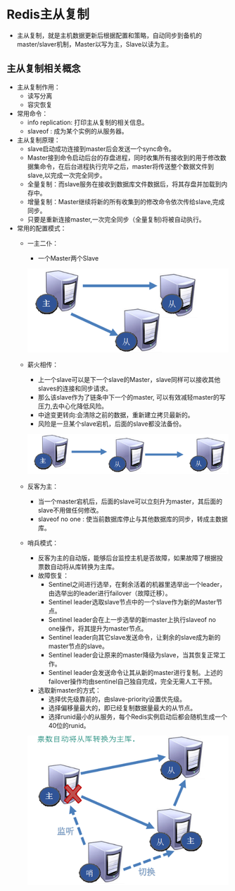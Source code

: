 # Redis主从复制

  - 主从复制，就是主机数据更新后根据配置和策略，自动同步到备机的master/slaver机制，Master以写为主，Slave以读为主。
  
## 主从复制相关概念

  - 主从复制作用：
    - 读写分离
    - 容灾恢复
  - 常用命令：
    - info replication: 打印主从复制的相关信息。
    - slaveof <ip> <port> : 成为某个实例的从服务器。
  - 主从复制原理：
    - slave启动成功连接到master后会发送一个sync命令。
    - Master接到命令启动后台的存盘进程，同时收集所有接收到的用于修改数据集命令，在后台进程执行完毕之后，master将传送整个数据文件到slave,以完成一次完全同步。
    - 全量复制：而slave服务在接收到数据库文件数据后，将其存盘并加载到内存中。
    - 增量复制：Master继续将新的所有收集到的修改命令依次传给slave,完成同步。
    - 只要是重新连接master,一次完全同步（全量复制)将被自动执行。
  - 常用的配置模式：
    - 一主二仆：
      - 一个Master两个Slave
      
      ![一主二仆](./图片/一主二仆.PNG)
      
    - 薪火相传：
      - 上一个slave可以是下一个slave的Master，slave同样可以接收其他slaves的连接和同步请求。
      - 那么该slave作为了链条中下一个的master, 可以有效减轻master的写压力,去中心化降低风险。
      - 中途变更转向:会清除之前的数据，重新建立拷贝最新的。
      - 风险是一旦某个slave宕机，后面的slave都没法备份。
      
      ![薪火相传](./图片/薪火相传.PNG)
      
    - 反客为主：
      - 当一个master宕机后，后面的slave可以立刻升为master，其后面的slave不用做任何修改。
      - slaveof no one : 使当前数据库停止与其他数据库的同步，转成主数据库。
      
    - 哨兵模式：
      - 反客为主的自动版，能够后台监控主机是否故障，如果故障了根据投票数自动将从库转换为主库。
      - 故障恢复：
        - Sentinel之间进行选举，在剩余活着的机器里选举出一个leader，由选举出的leader进行failover（故障迁移）。
        - Sentinel leader选取slave节点中的一个slave作为新的Master节点。
        - Sentinel leader会在上一步选举的新master上执行slaveof no one操作，将其提升为master节点。
        - Sentinel leader向其它slave发送命令，让剩余的slave成为新的master节点的slave。
        - Sentinel leader会让原来的master降级为slave，当其恢复正常工作。
        - Sentinel leader会发送命令让其从新的master进行复制。上述的failover操作均由sentinel自己独自完成，完全无需人工干预。
      - 选取新master的方式：
        - 选择优先级靠前的，由slave-priority设置优先级。
        - 选择偏移量最大的，即已经复制数据量最大的从节点。
        - 选择runid最小的从服务，每个Redis实例启动后都会随机生成一个40位的runid。
      
      ![哨兵模式](./图片/哨兵模式.PNG)
      


      
